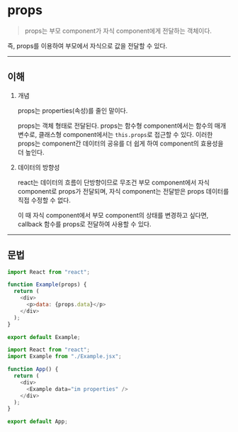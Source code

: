 # props

> props는 부모 component가 자식 component에게 전달하는 객체이다.

즉, props를 이용하여 부모에서 자식으로 값을 전달할 수 있다.

---

## 이해

1. 개념

   props는 properties(속성)를 줄인 말이다.

   props는 객체 형태로 전달된다. props는 함수형 component에서는 함수의 매개변수로, 클래스형 component에서는 `this.props`로 접근할 수 있다. 이러한 props는 component간 데이터의 공유를 더 쉽게 하여 component의 효용성을 더 높인다.

2. 데이터의 방향성

   react는 데이터의 흐름이 단방향이므로 무조건 부모 component에서 자식 component로 props가 전달되며, 자식 component는 전달받은 props 데이터를 직접 수정할 수 없다.

   이 때 자식 component에서 부모 component의 상태를 변경하고 싶다면, callback 함수를 props로 전달하여 사용할 수 있다.

---

## 문법

```javascript
import React from "react";

function Example(props) {
  return (
    <div>
      <p>data: {props.data}</p>
    </div>
  );
}

export default Example;
```

```javascript
import React from "react";
import Example from "./Example.jsx";

function App() {
  return (
    <div>
      <Example data="im properties" />
    </div>
  );
}

export default App;
```
